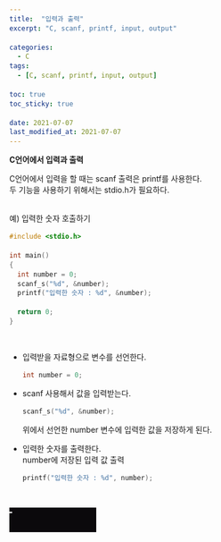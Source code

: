 ```yaml
---
title:  "입력과 출력"
excerpt: "C, scanf, printf, input, output"

categories:
  - C
tags:
  - [C, scanf, printf, input, output]

toc: true
toc_sticky: true
 
date: 2021-07-07
last_modified_at: 2021-07-07
---  
```


**C언어에서 입력과 출력**  <br/>

C언어에서 입력을 할 때는 scanf 출력은 printf를 사용한다.  
두 기능을 사용하기 위해서는 stdio.h가 필요하다.  

<br/>
예) 입력한 숫자 호출하기
<br/>

``` c
#include <stdio.h>

int main()
{
  int number = 0;
  scanf_s("%d", &number);
  printf("입력한 숫자 : %d", &number);

  return 0;
}
```
<br/>  

* 입력받을 자료형으로 변수를 선언한다.  
    ``` c
    int number = 0; 
    ``` 
     
* scanf 사용해서 값을 입력받는다.  
    ``` c  
    scanf_s("%d", &number);
    ```
    위에서 선언한 number 변수에 입력한 값을 저장하게 된다.  
    

* 입력한 숫자를 출력한다.  
    number에 저장된 입력 값 출력  
    ``` c  
    printf("입력한 숫자 : %d", number);
    ``` 
    <br/>

![scanf_printf](/assets/images/20210707_Posting/1.gif)  <br/>  
